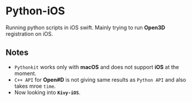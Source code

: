 # Python-iOS
Running python scripts in iOS swift. Mainly trying to run **Open3D** registration on iOS.

## Notes
* `Pythonkit` works only with **macOS** and does not support **iOS** at the moment.
* `C++ API` for **Open#D** is not giving same results as `Python API` and also takes mroe `time`.
* Now looking into **`Kivy-iOS`**.
